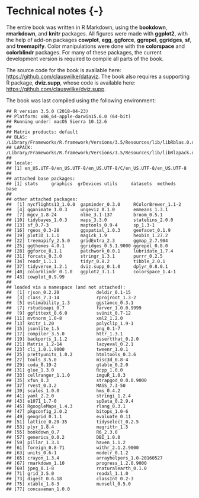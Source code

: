 

# Technical notes {-}

The entire book was written in R Markdown, using the **bookdown**, **rmarkdown**, and **knitr** packages. All figures were made with **ggplot2**, with the help of add-on packages **cowplot**, **egg**, **ggforce**, **ggrepel**, **ggridges**, **sf**, and **treemapify**. Color manipulations were done with the **colorspace** and **colorblindr** packages. For many of these packages, the current development version is required to compile all parts of the book.

The source code for the book is available here: https://github.com/clauswilke/dataviz. The book also requires a supporting R package, **dviz.supp**, whose code is available here: https://github.com/clauswilke/dviz.supp.

The book was last compiled using the following environment:

```
## R version 3.5.0 (2018-04-23)
## Platform: x86_64-apple-darwin15.6.0 (64-bit)
## Running under: macOS Sierra 10.12.6
## 
## Matrix products: default
## BLAS: /Library/Frameworks/R.framework/Versions/3.5/Resources/lib/libRblas.0.dylib
## LAPACK: /Library/Frameworks/R.framework/Versions/3.5/Resources/lib/libRlapack.dylib
## 
## locale:
## [1] en_US.UTF-8/en_US.UTF-8/en_US.UTF-8/C/en_US.UTF-8/en_US.UTF-8
## 
## attached base packages:
## [1] stats     graphics  grDevices utils     datasets  methods   base     
## 
## other attached packages:
##  [1] nycflights13_1.0.0  gapminder_0.3.0     RColorBrewer_1.1-2 
##  [4] gganimate_1.0.3     ungeviz_0.1.0       emmeans_1.3.1      
##  [7] mgcv_1.8-24         nlme_3.1-137        broom_0.5.1        
## [10] tidybayes_1.0.3     maps_3.3.0          statebins_2.0.0    
## [13] sf_0.7-3            maptools_0.9-4      sp_1.3-1           
## [16] rgeos_0.3-28        ggspatial_1.0.3     geofacet_0.1.9     
## [19] plot3D_1.1.1        magick_1.9          hexbin_1.27.2      
## [22] treemapify_2.5.0    gridExtra_2.3       ggmap_2.7.904      
## [25] ggthemes_4.0.1      ggridges_0.5.1.9000 ggrepel_0.8.0      
## [28] ggforce_0.1.1       patchwork_0.0.1     lubridate_1.7.4    
## [31] forcats_0.3.0       stringr_1.3.1       purrr_0.2.5        
## [34] readr_1.1.1         tidyr_0.8.2         tibble_2.0.1       
## [37] tidyverse_1.2.1     dviz.supp_0.1.0     dplyr_0.8.0.1      
## [40] colorblindr_0.1.0   ggplot2_3.1.1       colorspace_1.4-1   
## [43] cowplot_0.9.99     
## 
## loaded via a namespace (and not attached):
##  [1] rjson_0.2.20              deldir_0.1-15            
##  [3] class_7.3-14              rprojroot_1.3-2          
##  [5] estimability_1.3          ggstance_0.3.1           
##  [7] rstudioapi_0.7            farver_1.0.0.9999        
##  [9] ggfittext_0.6.0           svUnit_0.7-12            
## [11] mvtnorm_1.0-8             xml2_1.2.0               
## [13] knitr_1.20                polyclip_1.9-1           
## [15] jsonlite_1.5              png_0.1-7                
## [17] compiler_3.5.0            httr_1.3.1               
## [19] backports_1.1.2           assertthat_0.2.0         
## [21] Matrix_1.2-14             lazyeval_0.2.1           
## [23] cli_1.0.1.9000            tweenr_1.0.1             
## [25] prettyunits_1.0.2         htmltools_0.3.6          
## [27] tools_3.5.0               misc3d_0.8-4             
## [29] coda_0.19-2               gtable_0.2.0             
## [31] glue_1.3.0                Rcpp_1.0.0               
## [33] cellranger_1.1.0          imguR_1.0.3              
## [35] xfun_0.3                  strapgod_0.0.0.9000      
## [37] rvest_0.3.2               MASS_7.3-50              
## [39] scales_1.0.0              hms_0.4.2                
## [41] yaml_2.2.0                stringi_1.2.4            
## [43] e1071_1.7-0               spData_0.2.9.4           
## [45] RgoogleMaps_1.4.3         rlang_0.3.1              
## [47] pkgconfig_2.0.2           bitops_1.0-6             
## [49] geogrid_0.1.1             evaluate_0.11            
## [51] lattice_0.20-35           tidyselect_0.2.5         
## [53] plyr_1.8.4                magrittr_1.5             
## [55] bookdown_0.7              R6_2.3.0                 
## [57] generics_0.0.2            DBI_1.0.0                
## [59] pillar_1.3.1              haven_1.1.2              
## [61] foreign_0.8-71            withr_2.1.2.9000         
## [63] units_0.6-1               modelr_0.1.2             
## [65] crayon_1.3.4              arrayhelpers_1.0-20160527
## [67] rmarkdown_1.10            progress_1.2.0.9000      
## [69] jpeg_0.1-8                rnaturalearth_0.1.0      
## [71] grid_3.5.0                readxl_1.1.0             
## [73] digest_0.6.18             classInt_0.2-3           
## [75] xtable_1.8-3              munsell_0.5.0            
## [77] concaveman_1.0.0
```
